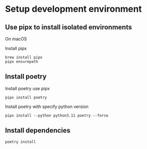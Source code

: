 # Setup development environment

## Use pipx to install isolated environments

On macOS

Install pipx


```
brew install pipx
pipx ensurepath
```

## Install poetry

Install poetry use pipx

```
pipx install poetry
```

Install poetry with specify python version 

```
pipx install --python python3.11 poetry --force
```

## Install dependencies

```
poetry install 
```

